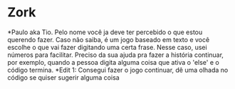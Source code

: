 # Zork
*Paulo aka Tio.
Pelo nome você ja deve ter percebido o que estou querendo fazer. Caso não saiba, é um jogo baseado em texto e você escolhe o que vai fazer digitando uma certa frase. Nesse caso, usei números para facilitar. Preciso da sua ajuda pra fazer a história continuar, por exemplo, quando a pessoa digita alguma coisa que ativa o 'else' e o código termina.
*Edit 1: Consegui fazer o jogo continuar, dê uma olhada no código se quiser sugerir alguma coisa
